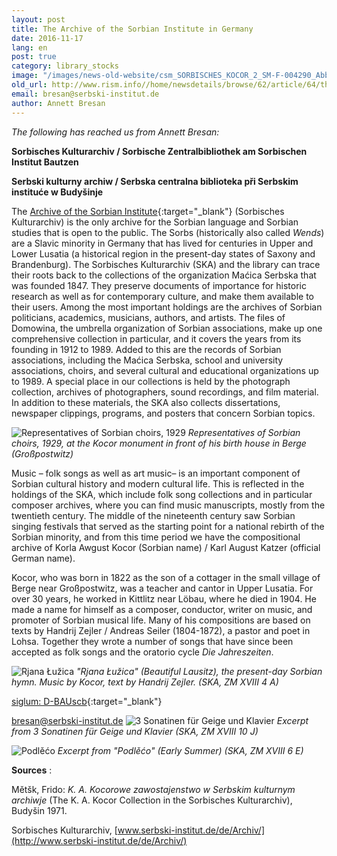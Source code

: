 ```yaml
---
layout: post
title: The Archive of the Sorbian Institute in Germany
date: 2016-11-17
lang: en
post: true
category: library_stocks
image: "/images/news-old-website/csm_SORBISCHES_KOCOR_2_SM-F-004290_Abb04_ed12fc2ada.jpg"
old_url: http://www.rism.info//home/newsdetails/browse/62/article/64/the-archive-of-the-sorbian-institute-in-germany.html
email: bresan@serbski-institut.de
author: Annett Bresan
---
```



_The following has reached us from Annett Bresan:_

**Sorbisches Kulturarchiv / Sorbische Zentralbibliothek am Sorbischen Institut Bautzen**

**Serbski kulturny archiw / Serbska centralna biblioteka při Serbskim instituće w Budyšinje**

The [Archive of the Sorbian Institute](http://www.serbski-institut.de/de/Archiv/){:target="_blank"} (Sorbisches Kulturarchiv) is the only archive for the Sorbian language and Sorbian studies that is open to the public. The Sorbs (historically also called _Wends_) are a Slavic minority in Germany that has lived for centuries in Upper and Lower Lusatia (a historical region in the present-day states of Saxony and Brandenburg). The Sorbisches Kulturarchiv (SKA) and the library can trace their roots back to the collections of the organization Maćica Serbska that was founded 1847. They preserve documents of importance for historic research as well as for contemporary culture, and make them available to their users. Among the most important holdings are the archives of Sorbian politicians, academics, musicians, authors, and artists. The files of Domowina, the umbrella organization of Sorbian associations, make up one comprehensive collection in particular, and it covers the years from its founding in 1912 to 1989. Added to this are the records of Sorbian associations, including the Maćica Serbska, school and university associations, choirs, and several cultural and educational organizations up to 1989. A special place in our collections is held by the photograph collection, archives of photographers, sound recordings, and film material. In addition to these materials, the SKA also collects dissertations, newspaper clippings, programs, and posters that concern Sorbian topics.

![Representatives of Sorbian choirs, 1929](http://rism.info/resources-old-website/news/SORBISCHES_Chor1929_Nacoln._ch_-row_.jpg)
_Representatives of Sorbian choirs, 1929, at the Kocor monument in front of his birth house in Berge (Großpostwitz)_

Music – folk songs as well as art music– is an important component of Sorbian cultural history and modern cultural life. This is reflected in the holdings of the SKA, which include folk song collections and in particular composer archives, where you can find music manuscripts, mostly from the twentieth century. The middle of the nineteenth century saw Sorbian singing festivals that served as the starting point for a national rebirth of the Sorbian minority, and from this time period we have the compositional archive of Korla Awgust Kocor (Sorbian name) / Karl August Katzer (official German name).

Kocor, who was born in 1822 as the son of a cottager in the small village of Berge near Großpostwitz, was a teacher and cantor in Upper Lusatia. For over 30 years, he worked in Kittlitz near Löbau, where he died in 1904. He made a name for himself as a composer, conductor, writer on music, and promoter of Sorbian musical life. Many of his compositions are based on texts by Handrij Zejler / Andreas Seiler (1804-1872), a pastor and poet in Lohsa. Together they wrote a number of songs that have since been accepted as folk songs and the oratorio cycle _Die Jahreszeiten_.

![Rjana Łužica](http://rism.info/resources-old-website/news/SORBISCHES_ZM_XVIII_4A_Kocor_022-1.jpg)
_"Rjana Łužica" (Beautiful Lausitz), the present-day Sorbian hymn. Music by Kocor, text by Handrij Zejler. (SKA, ZM XVIII 4 A)_

[siglum: D-BAUscb](https://opac.rism.info/search?View=rism&siglum=D-BAUscb){:target="_blank"}



[bresan@serbski-institut.de](mailto:bresan@serbski-institut.de) ![3 Sonatinen für Geige und Klavier](http://rism.info/resources-old-website/news/SORBISCHES_ZM_XVIII_10J_Kocor_003.jpg)
_Excerpt from 3 Sonatinen für Geige und Klavier (SKA, ZM XVIII 10 J)_



![Podlěćo](http://rism.info/resources-old-website/news/SORBISCHES_ZM_XVIII_6_E_32.jpg)
_Excerpt from "Podlěćo" (Early Summer) (SKA, ZM XVIII 6 E)_





**Sources** :

Mětšk, Frido: _K. A._ _Kocorowe zawostajenstwo w Serbskim kulturnym archiwje_ (The K. A. Kocor Collection in the Sorbisches Kulturarchiv), Budyšin 1971.

Sorbisches Kulturarchiv, [www.serbski-institut.de/de/Archiv/](http://www.serbski-institut.de/de/Archiv/)







<script type="text/javascript">var switchTo5x=true;</script><script type="text/javascript" src="http://w.sharethis.com/button/buttons.js"></script><script type="text/javascript">stLight.options({publisher: "9b601438-1ce1-49d8-bfd7-9cff5df54c17", doNotHash: false, doNotCopy: false, hashAddressBar: false});</script>